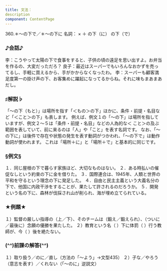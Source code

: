 ```yaml
---
title: 文法：
description
component: ContentPage
---
```



360.＊～の下で／＊～の下に
名詞： × ＋ の下（に）
の下（で）
### ♪会話♪
李：こうやって太陽の下で食事をすると、子供の頃の遠足を思い出すよ。お弁当を作るの、大変だっただろ？
良子：最近はスーパーでもいろんなおかずを売ってるし、手軽に買えるから、手がかからなくなったわ。
李：スーパーも顧客満足度第一の掛け声の下、お客集めに躍起になってるからね。それに味もまあまあだし。
### ♯解説♭
「～の下（もと）」は場所を指す「＜もの＞の下」ほかに、条件・前提・名目など「＜こと＞の下」も表します。 例えば、例文１の「～の下」は場所を指していますが、例文２～５は「条件・前提・名目」などの人為的な＜
こと＞の及ぶ範囲を表していて、前に来るのは「人」や「こと」を表す名詞です。 なお、「～の下に」は後件で存在や状態の発生を表す動詞がつかわれ、「～の下で」は動作動詞が使われます。
これは「場所＋に」と「場所＋で」と基本的に同じです。
### §例文§
１．同じ屋根の下で暮らす家族ほど、大切なものはない。
２．ある時払いの催促なしという約束の下に金を借りた。
３．国際連合は、1945年、人類と世界の平和を守るという理念の下に発足した。
４．自由と民主主義という大義名分の下で、他国に内政干渉をすることが、果たして許されるのだろうか。
５．開発という名の下に、森林が伐採され山が削られ、海が埋め立てられている。
### ★例題★
１）監督の厳しい指導の（上／下）、そのチームは（鍛え／鍛えられ）、（ついに／最後に）念願の優勝を果たした。
２）教育という名（ ）下に体罰（ ）行う教師が、今（ ）後を絶たない。
### (^^)前課の解答(^^)
１）取り扱う／のに／直し（方法の「～よう」→文型435）
２）子な／やろう（意志を表す）／くれない（「～のに」逆説文）
